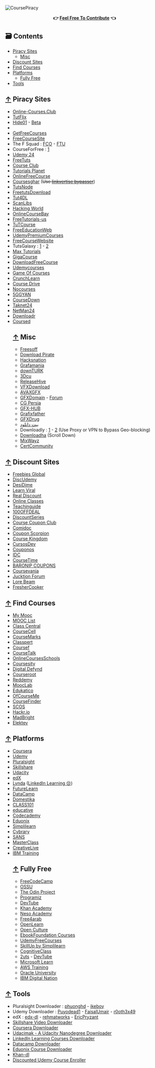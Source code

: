 ![CoursePiracy](https://user-images.githubusercontent.com/76810020/119037918-75fc9b00-b9aa-11eb-9b53-d82b856c5bc6.png)
<div align="center">
</div>
<div align="center">
  	<b>👉 <a href="https://github.com/ItIsMeCall911/Course-Piracy-Index/pulls">Feel Free To Contribute</a> 👈</b>
</div>

## 🗃 Contents

- [Piracy Sites](#-piracy-sites)
    - [Misc](#-misc)
- [Discount Sites](#-discount-sites)
- [Find Courses](#-find-courses)
- [Platforms](#-platforms)
    - [Fully Free](#-fully-free) 
- [Tools](#-tools)

## [↑](#contents) Piracy Sites

* [Online-Courses.Club](https://online-courses.club/)
* [TutFlix](https://tutflix.org/)
* [Hide01](https://hide01.ir/) - [Beta](https://beta.hide01.ir/)
* 
* [GetFreeCourses](https://getfreecourses.co/)
* [FreeCourseSite](https://freecoursesite.com/)
* The F Squad : [FCO](https://www.freecoursesonline.me/) - [FTU](https://www.freetutorialsus.com/)
* CourseForFree : [1](https://courseforfree.net/)
* [Udemy 24](https://udemy24.com/)
* [FreeTuts](https://freetutsdownload.net/)
* [Course Club](https://courseclub.me/)
* [Tutorials Planet](https://tutorialsplanet.net/)
* [OnlineFreeCourse](https://www.onlinefreecourse.net/)
* [Coursesghar](https://coursesghar.com/) (~~Use [linkvertise bypasser](https://thebypasser.com/)~~)
* [TutsNode](https://tutsnode.com/)
* [FreetutsDownload](https://freetutsdownload.com/)
* [Tut4DL](https://tut4dl.com/)
* [ScanLibs](https://scanlibs.com/category/video/)
* [Hacking World](https://in.hackingworld.best/)
* [OnlineCourseBay](https://onlinecoursebay.com/)
* [FreeTutorials-us](https://freetutorials-us.com/)
* [TuTCourse](https://tutcourse.com/)
* [FreeEducationWeb](https://freeeducationweb.com/)
* [UdemyPremiumCourses](https://udemypremiumcourses.com/)
* [FreeCourseWebsite](https://freecoursewebsite.com/)
* TutsGalaxy : [1](https://tutsgalaxy.net/) - [2](https://tutsgalaxy.org/)
* [Max Tutorials](https://galaxytuts.blogspot.com/)
* [GigaCourse](https://gigacourse.com/)
* [DownloadFreeCourse](https://downloadfreecourse.com/)
* [Udemycourses](https://udemycourses.me/)
* [Game Of Courses](https://gameofcourses.com/)
* [CrunchLearn](https://www.crunchlearn.com/)
* [Course Drive](https://coursedrive.org/)
* [Nocourses](https://nocourses.com/)
* [5GGYAN](https://www.5ggyan.com/)
* [CourseDown](https://coursedown.com/)
* [Taknet24](https://technet24.ir/category/videos)
* [NetMan24](https://netman24.ir/category/%d8%a2%d9%85%d9%88%d8%b2%d8%b4-%d8%a7%d9%84%da%a9%d8%aa%d8%b1%d9%88%d9%86%db%8c%da%a9/)
* [Downloadr](https://downloadr.in/)
* [Coursed](https://coursed.co/)
    ## [↑](#contents) Misc
    * [Freesoff](https://freesoff.com/)
    * [Download Pirate](https://www.downloadpirate.com/tutorials/)
    * [Hacksnation](https://hacksnation.com/t/free-courses)
    * [Grafamania](http://www.grafamania.net/tutorials/)
    * [downTURK](https://downturk.net/learning/elearning/)
    * [3Dcu](https://3dcu.com/tutorials/)
    * [ReleaseHive](https://releasehive.com/tutorials/)
    * [VFXDownload](https://vfxdownload.net/free-courses/)
    * [AVAXGFX](https://avaxgfx.com/video_tutorials/)
    * [GFXDomain](https://gfxdomain.co/category/gfxdomain-tutorials) - [Forum](https://forum.gfxdomain.net/forums/tutorials-releases.34/)
    * [CG Persia](https://cgpersia.com/category/download/learning)
    * [GFX-HUB](https://gfx-hub.net/tutorials/)
    * [Grafixfather](https://www.grafixfather.com/category/premium-graphics-tutorials-free-download/)
    * [GFXDrug](https://gfxdrug.com/premium-courses-free/)
    * [بیت دانلود](http://bitdownload.ir/learning/)
    * Downloadly : [1](https://downloadly.net/) - [2](https://downloadly.ir/download/elearning/video-tutorials/) (Use Proxy or VPN to Bypass Geo-blocking)
    * [Downloadha](https://www.downloadha.com/category/multimedia-2/%d8%aa%d8%b5%d9%88%db%8c%d8%b1%db%8c/%d8%a2%d9%85%d9%88%d8%b2%d8%b4%db%8c/) (Scroll Down)
    * [MixWayz](https://mixwayz.com/)
    * [CertCommunity](https://www.certcommunity.org/forum/)

## [↑](#contents) Discount Sites

* [Freebies Global](https://freebiesglobal.com/)
* [DiscUdemy](https://www.discudemy.com/)
* [DesiDime](https://www.desidime.com/groups/education/coupons)
* [Learn Viral](https://udemycoupon.learnviral.com/)
* [Real Discount](https://app.real.discount/)
* [Online Classes](https://www.onlinecourses.ooo/)
* [Teachinguide](https://www.teachinguide.com/udemy-coupon-codes/)
* [100OFFDEAL](https://100offdeal.online/)
* [DiscountSeries](https://discountseries.com/)
* [Course Coupon Club](https://coursecouponclub.com/)
* [Comidoc](https://comidoc.net/)
* [Coupon Scorpion](https://couponscorpion.com/)
* [Course Kingdom](https://coursekingdom.xyz/)
* [CursosDev](https://cursosdev.com/)
* [Couponos](https://couponos.ooo/)
* [IDC](https://idownloadcoupon.com/)
* [CourseTime](https://coursetime.net/)
* [BARONIP COUPONS](https://baronip-coupons.blogspot.com/)
* [Coursevania](https://coursevania.com/)
* [Jucktion Forum](https://www.jucktion.com/forum/udemy-coupon/)
* [Lore Beam](https://www.lorebeam.com/)
* [FresherCooker](https://www.freshercooker.com/category/courses/)

## [↑](#contents) Find Courses

* [My Mooc](https://www.my-mooc.com/en/)
* [MOOC List](https://www.mooc-list.com/)
* [Class Central](https://www.classcentral.com/)
* [CourseCell](https://coursecell.com/)
* [CourseMarks](https://coursemarks.com/)
* [Classpert](https://classpert.com/)
* [Coursef](https://www.coursef.com/)
* [CourseTalk](https://www.coursetalk.com/)
* [OnlineCoursesSchools](https://onlinecoursesschools.com/)
* [Coursesity](https://coursesity.com/)
* [Digital Defynd](https://digitaldefynd.com/)
* [Courseroot](https://courseroot.com/)
* [Reddemy](https://reddemy.com/)
* [MoocLab](https://www.mooclab.club/)
* [Edukatico](https://www.edukatico.org/en)
* [OfCourseMe](https://courses.ofcourse.me/)
* [CourseFinder](https://www.coursefinder.com.au/)
* [SCOS](https://online.edu.ru/)
* [Hackr.io](https://hackr.io/)
* [MadBright](https://madbright.com/)
* [Elektev](https://elektev.com/)

## [↑](#contents) Platforms

* [Coursera](https://www.coursera.org/)
* [Udemy](https://www.udemy.com/)
* [Pluralsight](https://www.pluralsight.com/)
* [Skillshare](https://www.skillshare.com/)
* [Udacity](https://www.udacity.com/)
* [edX](https://www.edx.org/)
* [Lynda](https://www.lynda.com/) ([LinkedIn Learning 😒](https://www.linkedin.com/learning/))
* [FutureLearn](https://www.futurelearn.com/)
* [DataCamp](https://www.datacamp.com/)
* [Domestika](https://www.domestika.org/)
* [CLASS101](https://class101.co/)
* [educative](https://www.educative.io/)
* [Codecademy](https://www.codecademy.com/)
* [Eduonix](https://www.eduonix.com/)
* [Simplilearn](https://www.simplilearn.com/)
* [Cybrary](https://www.cybrary.it/)
* [SANS](https://www.sans.org/cyber-security-courses/)
* [MasterClass](https://www.masterclass.com/)
* [CreativeLive](https://www.creativelive.com/)
* [IBM Training](https://www.ibm.com/training/)
    ## [↑](#contents) Fully Free
    * [FreeCodeCamp](https://www.freecodecamp.org/)
    * [OSSU](https://ossu.firebaseapp.com/)
    * [The Odin Project](https://www.theodinproject.com/)
    * [Programiz](https://www.programiz.com/)
    * [DevTube](https://dev.tube/)
    * [Khan Academy](https://www.khanacademy.org/)
    * [Neso Academy](https://www.nesoacademy.org/)
    * [Free4arab](https://free4arab.net/)
    * [OpenLearn](https://www.open.edu/openlearn/)
    * [Open Culture](https://www.openculture.com/freeonlinecourses)
    * [EbookFoundation Courses](https://github.com/EbookFoundation/free-programming-books#free-online-courses)
    * [UdemyFreeCourses](https://udemyfreecourses.org/)
    * [SkillUp by Simplilearn](https://www.simplilearn.com/skillup-free-online-courses)
    * [CognitiveClass](https://cognitiveclass.ai/)
    * [2uts](https://2uts.com/) - [DevTube](https://dev.tube/)
    * [Microsoft Learn](https://docs.microsoft.com/en-us/learn/)
    * [AWS Training](https://www.aws.training/)
    * [Oracle University](https://education.oracle.com/)
    * [IBM Digital Nation](https://developer.ibm.com/digitalnation/)

## [↑](#contents) Tools

* Pluralsight Downloader : [phuonghd](https://github.com/phuonghd/Decrypt-PluralSight-Videos-GUI) - [ikeboy](https://github.com/ikeboy/pluralsight-scraper)
* Udemy Downloader : [Puyodead1](https://github.com/Puyodead1/udemy-downloader) - [FaisalUmair](https://github.com/FaisalUmair/udemy-downloader-gui) - [r0oth3x49](https://github.com/r0oth3x49/udemy-dl)
* edX : [edx-dl](https://github.com/coursera-dl/edx-dl) - [rehmatworks](https://github.com/rehmatworks/edx-downloader) - [EricPryzant](https://github.com/EricPryzant/edX-Super-Speed)
* [Skillshare Video Downloader](https://github.com/kallqvist/skillshare-downloader)
* [Coursera Downloader](https://github.com/coursera-dl/coursera-dl)
* [Udacimak - A Udacity Nanodegree Downloader](https://github.com/udacimak/udacimak)
* [LinkedIn Learning Courses Downloader](https://github.com/ahmedayman4a/Linkedin-Learning-Courses-Downloader)
* [Datacamp Downloader](https://github.com/TRoboto/datacamp-downloader)
* [Eduonix Course Downloader](https://eduonix.pages.dev/)
* [Khan-dl](https://github.com/rand-net/khan-dl)
* [Discounted Udemy Course Enroller](https://github.com/techtanic/Discounted-Udemy-Course-Enroller)
